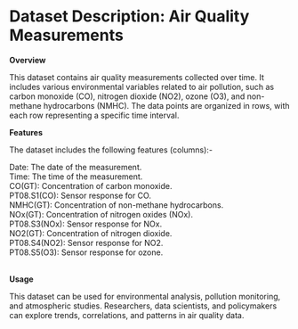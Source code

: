 # **Dataset Description: Air Quality Measurements** <br />


**Overview** <br />

This dataset contains air quality measurements collected over time. It includes various environmental variables related to air pollution, such as carbon monoxide (CO), nitrogen dioxide (NO2), ozone (O3), and non-methane hydrocarbons (NMHC). The data points are organized in rows, with each row representing a specific time interval.

**Features** <br />

The dataset includes the following features (columns):- <br />

Date: The date of the measurement. <br />
Time: The time of the measurement. <br />
CO(GT): Concentration of carbon monoxide. <br />
PT08.S1(CO): Sensor response for CO. <br />
NMHC(GT): Concentration of non-methane hydrocarbons. <br />
NOx(GT): Concentration of nitrogen oxides (NOx). <br />
PT08.S3(NOx): Sensor response for NOx. <br />
NO2(GT): Concentration of nitrogen dioxide. <br /> 
PT08.S4(NO2): Sensor response for NO2. <br />
PT08.S5(O3): Sensor response for ozone. <br />
<br />

**Usage** <br />

This dataset can be used for environmental analysis, pollution monitoring, and atmospheric studies. Researchers, data scientists, and policymakers can explore trends, correlations, and patterns in air quality data.
